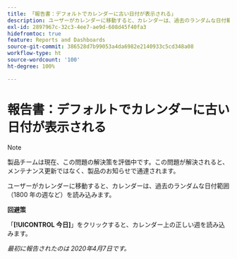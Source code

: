 ```yaml
---
title: 「報告書：デフォルトでカレンダーに古い日付が表示される」
description: ユーザーがカレンダーに移動すると、カレンダーは、過去のランダムな日付範囲（1800 年の週など）を読み込みます。
exl-id: 2897967c-32c3-4ee7-ae9d-608d45f40fa3
hidefromtoc: true
feature: Reports and Dashboards
source-git-commit: 386528d7b99053a4da6982e2140933c5cd348a08
workflow-type: ht
source-wordcount: '100'
ht-degree: 100%

---
```


# 報告書：デフォルトでカレンダーに古い日付が表示される

>[!NOTE]
>
>製品チームは現在、この問題の解決策を評価中です。この問題が解決されると、メンテナンス更新ではなく、製品のお知らせで通達されます。

ユーザーがカレンダーに移動すると、カレンダーは、過去のランダムな日付範囲（1800 年の週など）を読み込みます。

**回避策**

「**[!UICONTROL 今日]**」をクリックすると、カレンダー上の正しい週を読み込みます。


_最初に報告されたのは 2020年4月7日です。_
